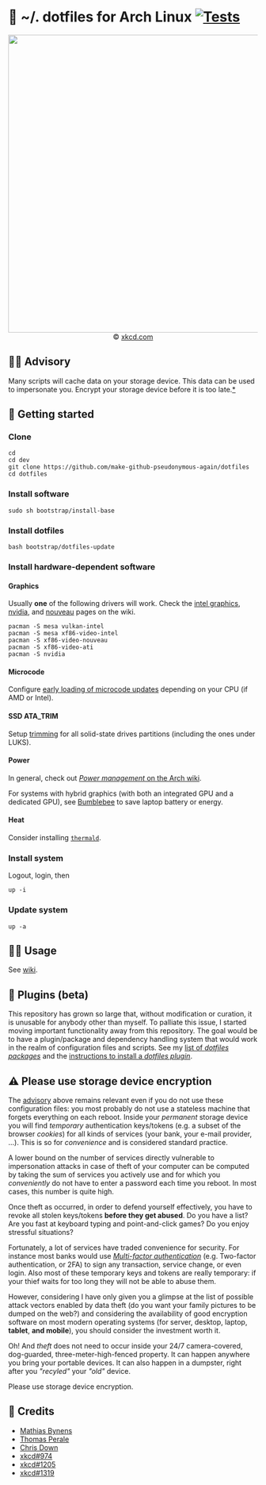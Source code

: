 :wrench: ~/. dotfiles for Arch Linux
[![Tests](https://img.shields.io/github/actions/workflow/status/make-github-pseudonymous-again/dotfiles/ci:test.yml?branch=master&event=push&label=tests)](https://github.com/make-github-pseudonymous-again/dotfiles/actions/workflows/ci:test.yml?query=branch:master)
==

<p align="center">
<a href="https://xkcd.com/974">
<img src="https://imgs.xkcd.com/comics/the_general_problem.png" width="600">
</a><br/>
© <a href="https://xkcd.com">xkcd.com</a>
</p>

## :raising_hand_man: Advisory

Many scripts will cache data on your storage device. This data can be used to
impersonate you. Encrypt your storage device before it is too
late.[\*](#warning-please-use-storage-device-encryption)

## :rocket: Getting started

### Clone

    cd
    cd dev
    git clone https://github.com/make-github-pseudonymous-again/dotfiles
    cd dotfiles

### Install software

    sudo sh bootstrap/install-base

### Install dotfiles

    bash bootstrap/dotfiles-update

### Install hardware-dependent software

#### Graphics

Usually **one** of the following drivers will work.
Check the
[intel graphics](https://wiki.archlinux.org/index.php/Intel_graphics),
[nvidia](https://wiki.archlinux.org/index.php/NVIDIA),
and 
[nouveau](https://wiki.archlinux.org/index.php/nouveau)
pages on the wiki.

    pacman -S mesa vulkan-intel
    pacman -S mesa xf86-video-intel
    pacman -S xf86-video-nouveau
    pacman -S xf86-video-ati
    pacman -S nvidia


#### Microcode

Configure [early loading of microcode updates](https://wiki.archlinux.org/index.php/Microcode#Early_loading)
depending on your CPU (if AMD or Intel).


#### SSD ATA_TRIM

Setup
[trimming](https://wiki.archlinux.org/index.php/Solid_state_drive#TRIM) for all
solid-state drives partitions (including the ones under LUKS).


#### Power

In general, check out [*Power management* on the Arch wiki](https://wiki.archlinux.org/index.php/Power_management).

For systems with hybrid graphics (with both an integrated GPU and a dedicated
GPU), see [Bumblebee](https://wiki.archlinux.org/index.php/Bumblebee) to save
laptop battery or energy.

#### Heat

Consider installing [`thermald`](https://wiki.archlinux.org/index.php/CPU_frequency_scaling#thermald).

### Install system
Logout, login, then

    up -i

### Update system

    up -a


## :woman_astronaut: Usage

See [wiki](https://github.com/make-github-pseudonymous-again/dotfiles/wiki).

## :construction: Plugins (beta)

This repository has grown so large that, without modification or curation, it
is unusable for anybody other than myself. To palliate this issue, I started
moving important functionality away from this repository. The goal would be to
have a plugin/package and dependency handling system that would work in the
realm of configuration files and scripts. See my [list of *dotfiles
packages*](https://github.com/make-github-pseudonymous-again?tab=repositories&q=dotfiles) and the
[instructions to install a *dotfiles plugin*](https://github.com/make-github-pseudonymous-again/dotfiles/wiki/Plugins).

## :warning: Please use storage device encryption
The [advisory](#raising_hand_man-advisory) above remains relevant even if you do not use these
configuration files: you most probably do not use a stateless machine that
forgets everything on each reboot.
Inside your *permanent* storage device you
will find *temporary* authentication keys/tokens (e.g. a subset of the
browser *cookies*) for all kinds of services (your bank, your e-mail
provider, ...).
This is so for *convenience* and is considered standard practice.

A lower bound on the number of services directly vulnerable to impersonation
attacks in case of theft of your computer can be computed by taking the sum of
services you actively use and for which you *conveniently* do not have to
enter a password each time you reboot. In most cases, this number is quite
high.

Once theft as occurred, in order to defend yourself effectively, you have to
revoke all stolen keys/tokens **before they get abused**. Do you have a list?
Are you fast at keyboard typing and point-and-click games? Do you enjoy
stressful situations?

Fortunately, a lot of services have traded convenience for security. For
instance most banks would use [*Multi-factor
authentication*](https://en.wikipedia.org/wiki/Multi-factor_authentication)
(e.g. Two-factor authentication, or 2FA) to sign any transaction, service
change, or even login. Also most of these temporary keys and tokens are
really temporary: if your thief waits for too long they will not be able to
abuse them.

However, considering I have only given you a glimpse at the list of possible
attack vectors enabled by data theft (do you want your family pictures to be
dumped on the web?) and considering the availability of good encryption
software on most modern operating systems (for server, desktop, laptop,
**tablet**, **and mobile**), you should consider the investment worth it.

Oh! And *theft* does not need to occur inside your 24/7 camera-covered,
dog-guarded, three-meter-high-fenced property. It can happen anywhere you
bring your portable devices. It can also happen in a dumpster, right after
you *"recyled"* your *"old"* device.

Please use storage device encryption.


## :clap: Credits

  - [Mathias Bynens](https://github.com/mathiasbynens/dotfiles)
  - [Thomas Perale](https://github.com/tperale/dotfiles)
  - [Chris Down](https://github.com/cdown/dotfiles)
  - [xkcd#974](https://www.explainxkcd.com/wiki/index.php/974)
  - [xkcd#1205](https://www.explainxkcd.com/wiki/index.php/1205)
  - [xkcd#1319](https://www.explainxkcd.com/wiki/index.php/1319)
